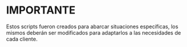 # IMPORTANTE
Estos scripts fueron creados para abarcar situaciones específicas, los mismos deberán ser modificados para adaptarlos a las necesidades de cada cliente.

